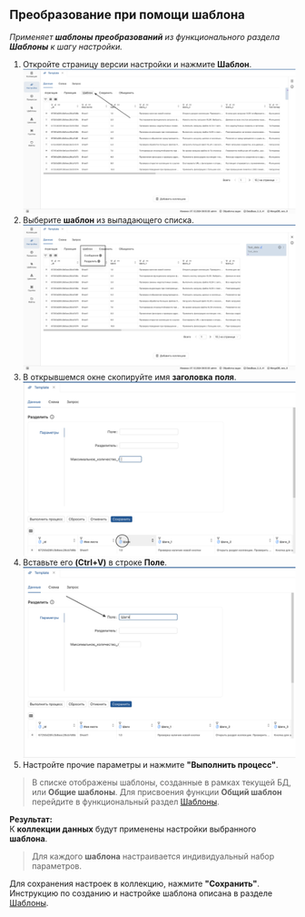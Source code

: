 ## Преобразование при помощи **шаблона**
_Применяет **шаблоны преобразований** из функционального раздела **Шаблоны** к шагу настройки._

1. Откройте страницу версии настройки и нажмите **Шаблон**.
    ![Выбор **шаблона преобразований** на панели инструментов](../../images/4_Nastroyka/4_2_Preobrasovanuya/4_2_6_Shablon/1_Template.png)
2. Выберите **шаблон** из выпадающего списка.
    ![Выбор объекта](../../images/4_Nastroyka/4_2_Preobrasovanuya/4_2_6_Shablon/2_Template%20list.png)
3. В открывшемся окне скопируйте имя **заголовка** **поля**.
    ![Операция "Объединить": настройка параметров](../../images/4_Nastroyka/4_2_Preobrasovanuya/4_2_6_Shablon/3_Template_copy_path.png)
4. Вставьте его **(Ctrl+V)** в строке **Поле**.
    ![Операция "Объединить": настройка параметров](../../images/4_Nastroyka/4_2_Preobrasovanuya/4_2_6_Shablon/4_Template_Ctrl+V.png)
5. Настройте прочие параметры и нажмите **"Выполнить процесс"**.

> В списке отображены шаблоны, созданные в рамках текущей БД, или **Общие шаблоны**. Для присвоения функции **Общий шаблон** перейдите в функциональный раздел [Шаблоны](../../6_Шаблоны/Шаблоны.md). 

**Результат:**  
К **коллекции данных** будут применены настройки выбранного **шаблона**.

> Для каждого **шаблона** настраивается индивидуальный набор параметров.

Для сохранения настроек в коллекцию, нажмите **"Сохранить"**. Инструкцию по созданию и настройке шаблона описана в разделе [Шаблоны](../../6_Шаблоны/Шаблоны.md).
